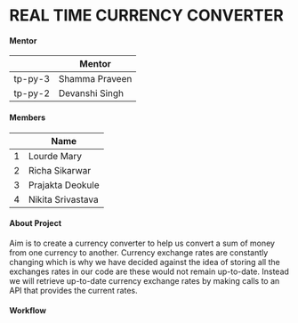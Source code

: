 # REAL TIME CURRENCY CONVERTER


#### Mentor
||Mentor|
|-|-|
|tp-py-3|Shamma Praveen|
|tp-py-2|Devanshi Singh|

#### Members

||Name|
|-|-|
|1|Lourde Mary|
|2|Richa Sikarwar|
|3|Prajakta Deokule|
|4|Nikita Srivastava|

#### About Project 
Aim is to create a currency converter to help us convert a sum of money from one currency to another.
Currency exchange rates are constantly changing which is why we have decided against the idea of storing all the exchanges rates in our code are these would not remain up-to-date.
Instead we will retrieve up-to-date currency exchange rates by making calls to an API that provides the current rates.


#### Workflow
